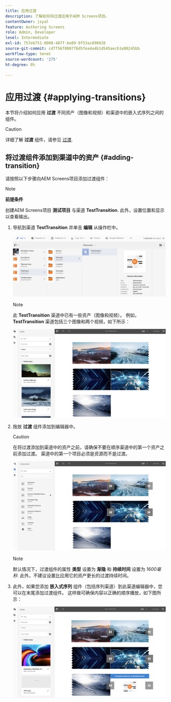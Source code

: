 ```yaml
---
title: 应用过渡
description: 了解如何将过渡应用于AEM Screens项目。
contentOwner: jsyal
feature: Authoring Screens
role: Admin, Developer
level: Intermediate
exl-id: 757e6751-8008-487f-be89-9f53ac898928
source-git-commit: cdff56f0807f6d5fea4a4b1d545aecb1e80245bb
workflow-type: tm+mt
source-wordcount: '275'
ht-degree: 0%

---
```


# 应用过渡 {#applying-transitions}

本节将介绍如何应用 **过渡** 不同资产（图像和视频）和渠道中的嵌入式序列之间的组件。

>[!CAUTION]
>
>详细了解 **过渡** 组件，请参见 [过渡](adding-components-to-a-channel.md#transition).

## 将过渡组件添加到渠道中的资产 {#adding-transition}

请按照以下步骤向AEM Screens项目添加过渡组件：

>[!NOTE]
>
>**前提条件**
>
>创建AEM Screens项目 **测试项目** 与渠道 **TestTransition**. 此外，设置位置和显示以查看输出。

1. 导航到渠道 **TestTransition** 并单击 **编辑** 从操作栏中。

   ![image1](assets/transitions1.png)

   >[!NOTE]
   >
   >此 **TestTransition** 渠道中已有一些资产（图像和视频）。 例如， **TestTransition** 渠道包括三个图像和两个视频，如下所示：

   ![image2](assets/transitions2.png)


1. 拖放 **过渡** 组件添加到编辑器中。

   >[!CAUTION]
   >
   >在将过渡添加到渠道中的资产之前，请确保不要在顺序渠道中的第一个资产之前添加过渡。 渠道中的第一个项目必须是资源而不是过渡。

   ![image3](assets/transitions3.png)

   >[!NOTE]
   >
   >默认情况下，过渡组件的属性 **类型** 设置为 **渐隐** 和 **持续时间** 设置为 *1600毫秒*. 此外，不建议设置比应用它的资产更长的过渡持续时间。

1. 此外，如果您添加 **嵌入式序列** 组件（包括序列渠道）到此渠道编辑器中，您可以在末尾添加过渡组件。 这样做可确保内容以正确的顺序播放，如下图所示：

   ![image3](assets/transitions5.png)
